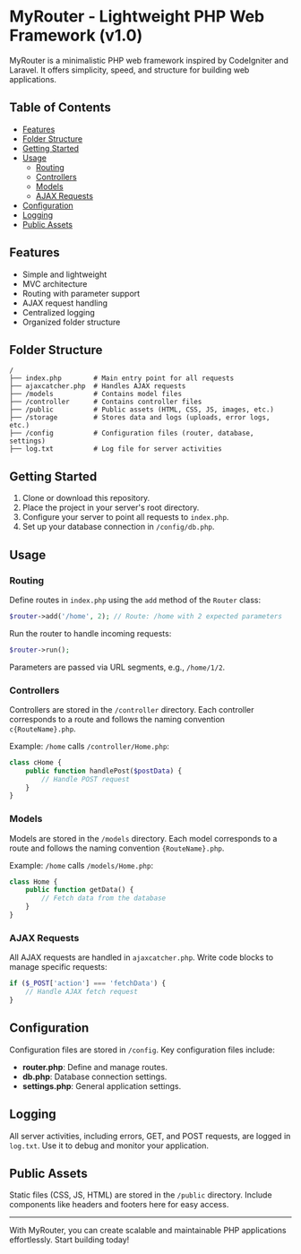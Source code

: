 # MyRouter - Lightweight PHP Web Framework (v1.0)

MyRouter is a minimalistic PHP web framework inspired by CodeIgniter and Laravel. It offers simplicity, speed, and structure for building web applications.

## Table of Contents

- [Features](#features)
- [Folder Structure](#folder-structure)
- [Getting Started](#getting-started)
- [Usage](#usage)
  - [Routing](#routing)
  - [Controllers](#controllers)
  - [Models](#models)
  - [AJAX Requests](#ajax-requests)
- [Configuration](#configuration)
- [Logging](#logging)
- [Public Assets](#public-assets)

## Features

- Simple and lightweight
- MVC architecture
- Routing with parameter support
- AJAX request handling
- Centralized logging
- Organized folder structure

## Folder Structure

```plaintext
/
├── index.php        # Main entry point for all requests
├── ajaxcatcher.php  # Handles AJAX requests
├── /models          # Contains model files
├── /controller      # Contains controller files
├── /public          # Public assets (HTML, CSS, JS, images, etc.)
├── /storage         # Stores data and logs (uploads, error logs, etc.)
├── /config          # Configuration files (router, database, settings)
├── log.txt          # Log file for server activities
```

## Getting Started

1. Clone or download this repository.
2. Place the project in your server's root directory.
3. Configure your server to point all requests to `index.php`.
4. Set up your database connection in `/config/db.php`.

## Usage

### Routing

Define routes in `index.php` using the `add` method of the `Router` class:

```php
$router->add('/home', 2); // Route: /home with 2 expected parameters
```

Run the router to handle incoming requests:

```php
$router->run();
```

Parameters are passed via URL segments, e.g., `/home/1/2`.

### Controllers

Controllers are stored in the `/controller` directory. Each controller corresponds to a route and follows the naming convention `c{RouteName}.php`. 

Example: `/home` calls `/controller/Home.php`:

```php
class cHome {
    public function handlePost($postData) {
        // Handle POST request
    }
}
```

### Models

Models are stored in the `/models` directory. Each model corresponds to a route and follows the naming convention `{RouteName}.php`.

Example: `/home` calls `/models/Home.php`:

```php
class Home {
    public function getData() {
        // Fetch data from the database
    }
}
```

### AJAX Requests

All AJAX requests are handled in `ajaxcatcher.php`. Write code blocks to manage specific requests:

```php
if ($_POST['action'] === 'fetchData') {
    // Handle AJAX fetch request
}
```

## Configuration

Configuration files are stored in `/config`. Key configuration files include:

- **router.php**: Define and manage routes.
- **db.php**: Database connection settings.
- **settings.php**: General application settings.

## Logging

All server activities, including errors, GET, and POST requests, are logged in `log.txt`. Use it to debug and monitor your application.

## Public Assets

Static files (CSS, JS, HTML) are stored in the `/public` directory. Include components like headers and footers here for easy access.

---

With MyRouter, you can create scalable and maintainable PHP applications effortlessly. Start building today!
